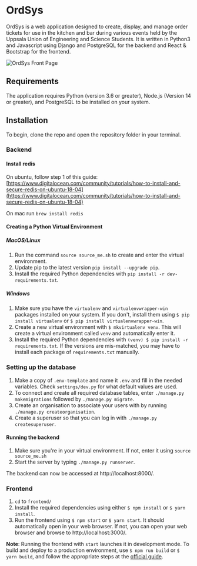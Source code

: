 # OrdSys

OrdSys is a web application designed to create, display, and manage order tickets for use in the kitchen and bar during
various events held by the Uppsala Union of Engineering and Science Students. It is written in Python3 and Javascript 
using Django and PostgreSQL for the backend and React & Bootstrap for the frontend. 

![OrdSys Front Page](https://i.imgur.com/USQ3IQw.png)

## Requirements

The application requires Python (version 3.6 or greater), Node.js (Version 14 or greater), and PostgreSQL to be installed on your system.

## Installation

To begin, clone the repo and open the repository folder in your terminal.

### Backend

#### Install redis

On ubuntu, follow step 1 of this guide: [https://www.digitalocean.com/community/tutorials/how-to-install-and-secure-redis-on-ubuntu-18-04](https://www.digitalocean.com/community/tutorials/how-to-install-and-secure-redis-on-ubuntu-18-04)

On mac run `brew install redis`

#### Creating a Python Virtual Environment

##### MacOS/Linux
1. Run the command `source source_me.sh` to create and enter the virtual environment.
2. Update pip to the latest version `pip install --upgrade pip`.
3. Install the required Python dependencies with `pip install -r dev-requirements.txt`.

##### Windows
1. Make sure you have the `virtualenv` and `virtualenvwrapper-win` packages installed on your system.
If you don't, install them using `$ pip install virtualenv` or `$ pip install virtualenvwrapper-win`.
2. Create a new virtual environment with `$ mkvirtualenv venv`. This will create a virtual environment called `venv` 
and automatically enter it.
3. Install the required Python dependencies with `(venv) $ pip install -r requirements.txt`.
If the versions are mis-matched, you may have to install each package of `requirements.txt` manually.

### Setting up the database

1. Make a copy of `.env-template` and name it `.env` and fill in the needed variables. 
Check `settings/dev.py` for what default values are used.
2. To connect and create all required database tables, enter `./manage.py makemigrations`
followed by `./manage.py migrate`.
3. Create an organisation to associate your users with by running `./manage.py createorganisation`.
4. Create a superuser so that you can log in with `./manage.py createsuperuser`.

#### Running the backend

1. Make sure you're in your virtual environment. If not, enter it using `source source_me.sh`
2. Start the server by typing `./manage.py runserver`.

The backend can now be accessed at http://localhost:8000/.

### Frontend

1. `cd` to `frontend/`
2. Install the required dependencies using either `$ npm install` or `$ yarn install`.
3. Run the frontend using `$ npm start` or `$ yarn start`. It should automatically open in your web browser. If not,
you can open your web browser and browse to http://localhost:3000/.

__Note__: Running the frontend with `start` launches it in development mode. To build and deploy to a production
environment, use `$ npm run build` or `$ yarn build`, and follow the appropriate steps at the
[official guide](https://create-react-app.dev/docs/deployment/).
